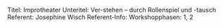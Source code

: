 Titel: Improtheater
Unteritel: Ver-stehen – durch Rollenspiel und -tausch
Referent: Josephine Wisch
Referent-Info: 
Workshopphasen: 1, 2

